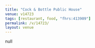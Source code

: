 ```yaml
---
title: "Cock & Bottle Public House"
venue: v14723
tags: [restaurant, food, "fhrs:413909"]
permalink: /v/14723/
layout: venue
---
```

null
